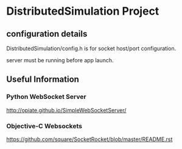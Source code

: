 # DistributedSimulation Project #

## configuration details ##

DistributedSimulation/config.h is for socket host/port configuration.

server must be running before app launch.

## Useful Information ##

### Python WebSocket Server ###
http://opiate.github.io/SimpleWebSocketServer/

### Objective-C Websockets ###
https://github.com/square/SocketRocket/blob/master/README.rst